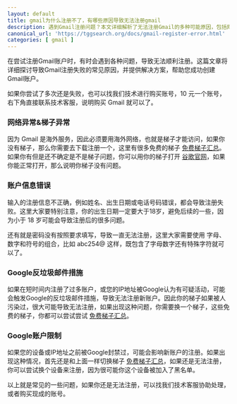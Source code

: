 ```yaml
---
layout: default
title: gmail为什么注册不了，有哪些原因导致无法注册gmail
description: 遇到Gmail注册问题？本文详细解析了无法注册Gmail的多种可能原因，包括网络连接问题、账户信息错误、地区限制及Google的反垃圾邮件措施等。提供实用的解决方案，帮助您顺利完成Gmail注册。
canonical_url: 'https://tggsearch.org/docs/gmail-register-error.html'
categories: [ gmail ]
---
```

在尝试注册Gmail账户时，有时会遇到各种问题，导致无法顺利注册。这篇文章将详细探讨导致Gmail注册失败的常见原因，并提供解决方案，帮助您成功创建Gmail账户。

如果你尝试了多次还是失败，也可以找我们技术进行购买账号，10 元一个账号，右下角直接联系技术客服，说明购买 Gmail 就可以了。

### 网络异常&梯子异常
因为 Gmail 是海外服务，因此必须要用海外网络，也就是梯子才能访问，如果你没有梯子，那么你需要去下载注册一个，这里有很多免费的梯子 [免费梯子汇总](./vpn-kl.html)。如果你有但是还不确定是不是梯子问题，你可以用你的梯子打开 [谷歌官网](./302.html?target=https://www.google.com)，如果你能正常打开，那么说明你梯子没有问题。

### 账户信息错误
输入的注册信息不正确，例如姓名、出生日期或电话号码错误，都会导致注册失败。这里大家要特别注意，你的出生日期一定要大于18岁，避免后续的一些，因为小于 18 岁可能会导致注册后的很多问题。

还有就是密码没有按照要求填写，导致一直无法注册，这里大家需要使用 字母、数字和符号的组合，比如 abc254@ 这样，既包含了字母数字还有特殊字符就可以了。

### Google反垃圾邮件措施
如果在短时间内注册了过多账户，或您的IP地址被Google认为有可疑活动，可能会触发Google的反垃圾邮件措施，导致无法注册新账户。因此你的梯子如果被人污染过，很大可能导致无法注册，如果出现这种问题，你需要换一个梯子，这些免费的梯子，你都可以尝试尝试 [免费梯子汇总](./vpn-kl.html)。

### Google账户限制
如果您的设备或IP地址之前被Google封禁过，可能会影响新账户的注册。如果出现这种情况，首先还是和上面一样切换梯子 [免费梯子汇总](./vpn-kl.html)，如果还是无法注册，你可以尝试换个设备来注册，因为很可能你这个设备被加入了黑名单。

以上就是常见的一些问题，如果你还是无法注册，可以找我们技术客服协助处理，或者购买现成的账号。